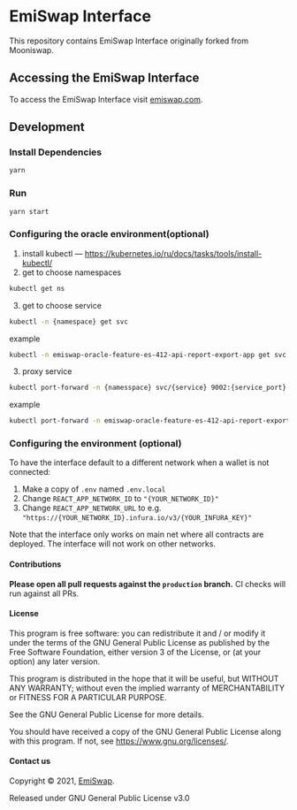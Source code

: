 # EmiSwap Interface

This repository contains EmiSwap Interface originally forked from Mooniswap.

## Accessing the EmiSwap Interface

To access the EmiSwap Interface visit [emiswap.com](https://emiswap.com/).

## Development

### Install Dependencies

```bash
yarn
```

### Run

```bash
yarn start
```

### Configuring the oracle environment(optional)

1. install kubectl — https://kubernetes.io/ru/docs/tasks/tools/install-kubectl/
2. get to choose namespaces

```bash
kubectl get ns
```

3. get to choose service

```bash
kubectl -n {namespace} get svc
```

example

```bash
kubectl -n emiswap-oracle-feature-es-412-api-report-export-app get svc /// emiswap-oracle    10.233.23.164   <none>  3000/TCP   4d18h
```

3. proxy service

```bash
kubectl port-forward -n {namesspace} svc/{service} 9002:{service_port}
```

example

```bash
kubectl port-forward -n emiswap-oracle-feature-es-412-api-report-export-app svc/emiswap-oracle 9002:3000
```

### Configuring the environment (optional)

To have the interface default to a different network when a wallet is not connected:

1. Make a copy of `.env` named `.env.local`
2. Change `REACT_APP_NETWORK_ID` to `"{YOUR_NETWORK_ID}"`
3. Change `REACT_APP_NETWORK_URL` to e.g.
   `"https://{YOUR_NETWORK_ID}.infura.io/v3/{YOUR_INFURA_KEY}"`

Note that the interface only works on main net where all contracts are deployed. The interface will
not work on other networks.

#### Contributions

**Please open all pull requests against the `production` branch.** CI checks will run against all
PRs.

#### License

This program is free software: you can redistribute it and / or modify it under the terms of the GNU
General Public License as published by the Free Software Foundation, either version 3 of the
License, or (at your option) any later version.

This program is distributed in the hope that it will be useful, but WITHOUT ANY WARRANTY; without
even the implied warranty of MERCHANTABILITY or FITNESS FOR A PARTICULAR PURPOSE.

See the GNU General Public License for more details.

You should have received a copy of the GNU General Public License along with this program. If not,
see <https://www.gnu.org/licenses/>.

#### Contact us

Copyright © 2021, [EmiSwap](https://emiswap.com/).

Released under GNU General Public License v3.0 

